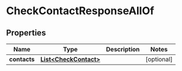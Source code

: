 

# CheckContactResponseAllOf


## Properties

| Name | Type | Description | Notes |
|------------ | ------------- | ------------- | -------------|
|**contacts** | [**List&lt;CheckContact&gt;**](CheckContact.md) |  |  [optional] |



